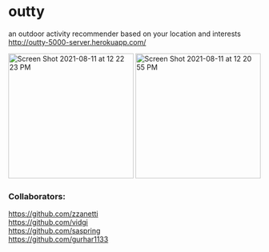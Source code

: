 # outty

an outdoor activity recommender based on your location and interests
http://outty-5000-server.herokuapp.com/

 <img height="250" alt="Screen Shot 2021-08-11 at 12 22 23 PM" src="https://user-images.githubusercontent.com/28833281/129074813-1dfe9f9c-8510-4156-af31-372db527d54c.png"> <img height="250" alt="Screen Shot 2021-08-11 at 12 20 55 PM" src="https://user-images.githubusercontent.com/28833281/129074825-e88c4d3d-f0fd-4ae9-8f61-ab2517d07c62.png">
 
 ### Collaborators:
https://github.com/zzanetti <br>
https://github.com/vidgi <br>
https://github.com/saspring <br>
https://github.com/gurhar1133 <br>
